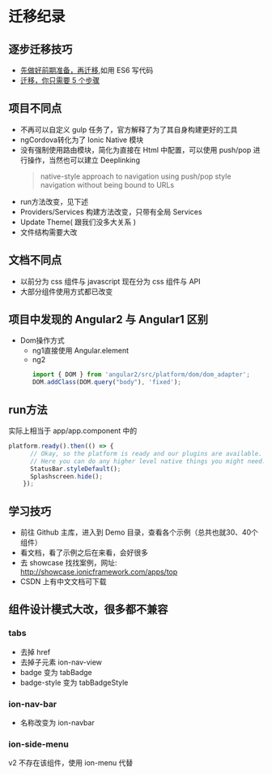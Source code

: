 # 迁移纪录

## 逐步迁移技巧
* [先做好前期准备，再迁移](http://www.tuicool.com/articles/u2QNje),如用 ES6 写代码
* [迁移，你只需要 5 个步骤](https://github.com/vsavkin/ng1ng2router/tree/ng1_cmp_in_ng2)

## 项目不同点
* 不再可以自定义 gulp 任务了，官方解释了为了其自身构建更好的工具
* ngCordova转化为了 Ionic Native 模块
* 没有强制使用路由模块，简化为直接在 Html 中配置，可以使用 push/pop 进行操作，当然也可以建立 Deeplinking
  >  native-style approach to navigation using push/pop style navigation without being bound to URLs
* run方法改变，见下述
* Providers/Services 构建方法改变，只带有全局 Services
* Update Theme( 跟我们没多大关系 )
* 文件结构需要大改

## 文档不同点
* 以前分为 css 组件与 javascript 现在分为 css 组件与 API
* 大部分组件使用方式都已改变

## 项目中发现的 Angular2 与 Angular1 区别
* Dom操作方式
  + ng1直接使用 Angular.element
  + ng2
    ```javascript
    import { DOM } from 'angular2/src/platform/dom/dom_adapter';
    DOM.addClass(DOM.query("body"), 'fixed');
    ```


## run方法
实际上相当于 app/app.component 中的
```javascript
platform.ready().then(() => {
      // Okay, so the platform is ready and our plugins are available.
      // Here you can do any higher level native things you might need.
      StatusBar.styleDefault();
      Splashscreen.hide();
    });
```

## 学习技巧
* 前往 Github 主库，进入到 Demo 目录，查看各个示例（总共也就30、40个组件）
* 看文档，看了示例之后在来看，会好很多
* 去 showcase 找找案例，网址: http://showcase.ionicframework.com/apps/top
* CSDN 上有中文文档可下载

## 组件设计模式大改，很多都不兼容

### tabs
* 去掉 href
* 去掉子元素 ion-nav-view
* badge 变为 tabBadge
* badge-style  变为 tabBadgeStyle

### ion-nav-bar
* 名称改变为 ion-navbar

### ion-side-menu
v2 不存在该组件，使用 ion-menu 代替

